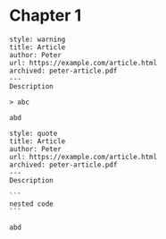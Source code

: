 # Chapter 1

~~~reading
style: warning
title: Article
author: Peter
url: https://example.com/article.html
archived: peter-article.pdf
---
Description

> abc

abd
~~~

~~~reading
style: quote
title: Article
author: Peter
url: https://example.com/article.html
archived: peter-article.pdf
---
Description

```
nested code
```

abd
~~~
